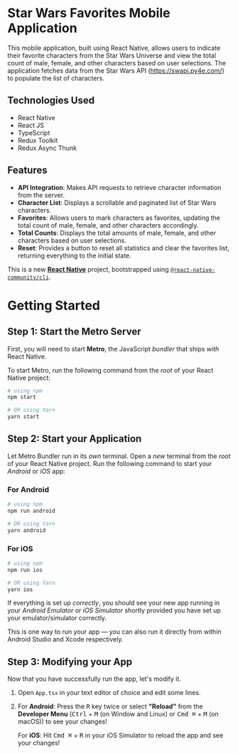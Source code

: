 # Star Wars Favorites Mobile Application

This mobile application, built using React Native, allows users to indicate their favorite characters from the Star Wars Universe and view the total count of male, female, and other characters based on user selections. The application fetches data from the Star Wars API (https://swapi.py4e.com/) to populate the list of characters.

## Technologies Used

- React Native
- React JS
- TypeScript
- Redux Toolkit
- Redux Async Thunk

## Features

- **API Integration**: Makes API requests to retrieve character information from the server.
- **Character List**: Displays a scrollable and paginated list of Star Wars characters.
- **Favorites**: Allows users to mark characters as favorites, updating the total count of male, female, and other characters accordingly.
- **Total Counts**: Displays the total amounts of male, female, and other characters based on user selections.
- **Reset**: Provides a button to reset all statistics and clear the favorites list, returning everything to the initial state.

This is a new [**React Native**](https://reactnative.dev) project, bootstrapped using [`@react-native-community/cli`](https://github.com/react-native-community/cli).

# Getting Started

## Step 1: Start the Metro Server

First, you will need to start **Metro**, the JavaScript _bundler_ that ships _with_ React Native.

To start Metro, run the following command from the _root_ of your React Native project:

```bash
# using npm
npm start

# OR using Yarn
yarn start
```

## Step 2: Start your Application

Let Metro Bundler run in its _own_ terminal. Open a _new_ terminal from the _root_ of your React Native project. Run the following command to start your _Android_ or _iOS_ app:

### For Android

```bash
# using npm
npm run android

# OR using Yarn
yarn android
```

### For iOS

```bash
# using npm
npm run ios

# OR using Yarn
yarn ios
```

If everything is set up _correctly_, you should see your new app running in your _Android Emulator_ or _iOS Simulator_ shortly provided you have set up your emulator/simulator correctly.

This is one way to run your app — you can also run it directly from within Android Studio and Xcode respectively.

## Step 3: Modifying your App

Now that you have successfully run the app, let's modify it.

1. Open `App.tsx` in your text editor of choice and edit some lines.
2. For **Android**: Press the <kbd>R</kbd> key twice or select **"Reload"** from the **Developer Menu** (<kbd>Ctrl</kbd> + <kbd>M</kbd> (on Window and Linux) or <kbd>Cmd ⌘</kbd> + <kbd>M</kbd> (on macOS)) to see your changes!

   For **iOS**: Hit <kbd>Cmd ⌘</kbd> + <kbd>R</kbd> in your iOS Simulator to reload the app and see your changes!
